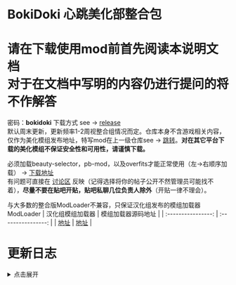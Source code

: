 # BokiDoki 心跳美化部整合包

# 请在下载使用mod前首先阅读本说明文档<br>对于在文档中写明的内容仍进行提问的将不作解答

</div>

密码：**bokidoki**
下载方式 see -> [release](https://github.com/BokiDoki-Beautification-Department/BokiDoki/releases/latest) <br>
默认周末更新，更新频率1-2周视整合组情况而定。仓库本身不含游戏相关内容，仅作为美化模组发布地址，特写mod在上一级仓库see -> [跳转](https://github.com/orgs/BokiDoki-Beautification-Department/repositories)。**对在其它平台下载的美化模组不保证安全性和可用性，请谨慎下载。**

必须加载beauty-selector，pb-mod，以及overfits才能正常使用（左→右顺序加载） -> [下载地址](https://github.com/BokiDoki-Beautification-Department/Meow) <br>
有问题可直接在 [讨论区](https://github.com/orgs/BokiDoki-Beautification-Department/discussions) 反映（记得选择将你的帖子公开不然管理员可能找不着），**尽量不要在贴吧开贴，贴吧私聊几位负责人除外**（开贴一律不理会）。

与大多数的整合版ModLoader不兼容，只保证汉化组发布的模组加载器ModLoader
|     汉化组模组加载器     | 模组加载器源码地址 |
| :----------------: | :----------------: |
| [地址][github-dol] | [地址][modloader]  |

[github-dol]: https://github.com/Eltirosto/Degrees-of-Lewdity-Chinese-Localization/
[modloader]: https://github.com/Lyoko-Jeremie/sugarcube-2-ModLoader/

# 更新日志
<details>
<summary>点击展开</summary>
> 2023.11.15 - v1.1.0 - 修复v1.0.0的bug，补充icon，添加对mod导入顺序的错误处理<br>
> 2023.11.14 - v1.0.0
</details>
